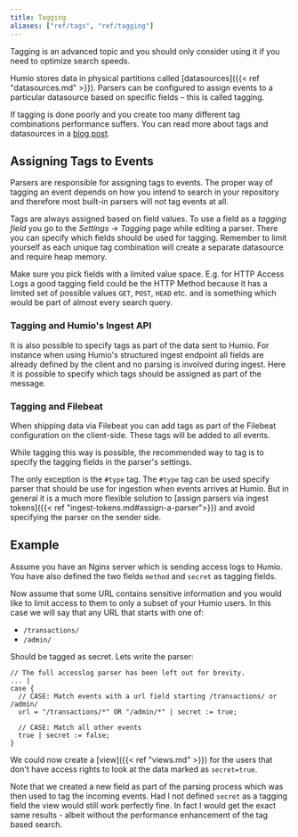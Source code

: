 ```yaml
---
title: Tagging
aliases: ["ref/tags", "ref/tagging"]
---
```


Tagging is an advanced topic and you should only consider using it if you need to
optimize search speeds.

Humio stores data in physical partitions called [datasources]({{< ref "datasources.md" >}}). Parsers can be configured
to assign events to a particular datasource based on specific fields – this is called tagging.

If tagging is done poorly and you create too many different tag combinations performance suffers.
You can read more about tags and datasources in a [blog post](https://medium.com/humio/understanding-humios-data-sources-a23db019a90f).

## Assigning Tags to Events

Parsers are responsible for assigning tags to events. The proper way of tagging an
event depends on how you intend to search in your repository and therefore
most built-in parsers will not tag events at all.

Tags are always assigned based on field values. To use a field as a _tagging field_
you go to the _Settings_ -> _Tagging_ page while editing a parser. There you can
specify which fields should be used for tagging. Remember to limit yourself as
each unique tag combination will create a separate datasource and require heap memory.

Make sure you pick fields with a limited value space. E.g. for HTTP Access Logs a good tagging field could be the HTTP Method because
it has a limited set of possible values `GET`, `POST`, `HEAD` etc. and is something
which would be part of almost every search query.  

### Tagging and Humio's Ingest API

It is also possible to specify tags as part of the data sent to Humio. For instance
when using Humio's structured ingest endpoint all fields are already defined by the client and
no parsing is involved during ingest. Here it is possible to specify which tags
should be assigned as part of the message.

### Tagging and Filebeat

When shipping data via Filebeat you can add tags as part of the Filebeat configuration on the client-side.
These tags will be added to all events.

While tagging this way is possible, the recommended way to tag is to specify the
tagging fields in the parser's settings.

The only exception is the `#type` tag. The `#type` tag can be used specify parser
that should be use for ingestion when events arrives at Humio. But in general
it is a much more flexible solution to [assign parsers via ingest tokens]({{< ref "ingest-tokens.md#assign-a-parser">}}) and avoid
specifying the parser on the sender side.

## Example

Assume you have an Nginx server which is sending access logs to Humio. You have also
defined the two fields `method` and `secret` as tagging fields.

Now assume that some URL contains sensitive information and you would like to
limit access to them to only a subset of your Humio users. In this case we will
say that any URL that starts with one of:

- `/transactions/`
- `/admin/`

Should be tagged as secret. Lets write the parser:

```humio
// The full accesslog parser has been left out for brevity.
... |
case {
  // CASE: Match events with a url field starting /transactions/ or /admin/
  url = "/transactions/*" OR "/admin/*" | secret := true;

  // CASE: Match all other events
  true | secret := false;
}
```

We could now create a [view]({{< ref "views.md" >}}) for the users that don't
have access rights to look at the data marked as `secret=true`.

Note that we created a new field as part of the parsing process which was then used to tag the incoming events. Had I not defined `secret` as a tagging
field the view would still work perfectly fine. In fact I would get the exact same
results - albeit without the performance enhancement of the tag based search.


